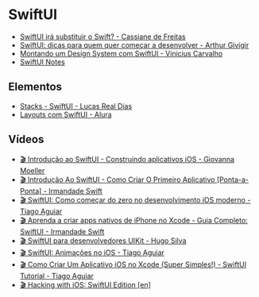 # SwiftUI

- [SwiftUI irá substituir o Swift? - Cassiane de Freitas](https://medium.com/xp-inc/swiftui-irá-substituir-o-swift-5dd45f2b8447)
- [SwiftUI: dicas para quem quer começar a desenvolver - Arthur Givigir](https://arthurgivigir.medium.com/swiftui-dicas-para-quem-quer-começar-a-desenvolver-f51f662d5825)
- [Montando um Design System com SwiftUI - Vinicius Carvalho](https://theswiftmah.com.br/swift,/designsystem,/swiftui/2024/08/16/Montando-um-Design-System-com-SwiftUI.html)
- [SwiftUI Notes](https://heckj.github.io/swiftui-notes/)

## Elementos

- [Stacks - SwiftUI - Lucas Real Dias](https://www.linkedin.com/pulse/stacks-swiftui-lucas-real-dias%3FtrackingId=n%252FdMpgI1REWfaZuLhpyAqQ%253D%253D/)
- [Layouts com SwiftUI - Alura](https://www.alura.com.br/conteudo/swift-ui)

## Vídeos

- [🎬 Introdução ao SwiftUI - Construindo aplicativos iOS - Giovanna Moeller](https://www.youtube.com/watch?v=4eC49rYeugs)
- [🎬 Introdução Ao SwiftUI - Como Criar O Primeiro Aplicativo [Ponta-a-Ponta] - Irmandade Swift](https://www.youtube.com/watch?v=rJWTcNj7rg4)
- [🎬 SwiftUI: Como começar do zero no desenvolvimento iOS moderno - Tiago Aguiar](https://www.youtube.com/watch?v=I292IhjRV7k)
- [🎬 Aprenda a criar apps nativos de iPhone no Xcode - Guia Completo: SwiftUI - Irmandade Swift](https://www.youtube.com/watch?v=CIGkaLyG-Wg)
- [🎬 SwiftUI para desenvolvedores UIKit - Hugo Silva](https://www.youtube.com/playlist?list=PLMIvxX1Jrn8e79pvAHE8onakUzUqpzi16)
- [🎬 SwiftUI: Animações no iOS - Tiago Aguiar](https://www.youtube.com/watch?v=k6zgW9yIPCE)
- [🎬 Como Criar Um Aplicativo iOS no Xcode (Super Simples!) - SwiftUI Tutorial - Tiago Aguiar](https://www.youtube.com/watch?v=Gt75k60tMjc)
- [🎬 Hacking with iOS: SwiftUI Edition [en]](https://www.youtube.com/playlist?list=PLuoeXyslFTuZRi4q4VT6lZKxYbr7so1Mr)
